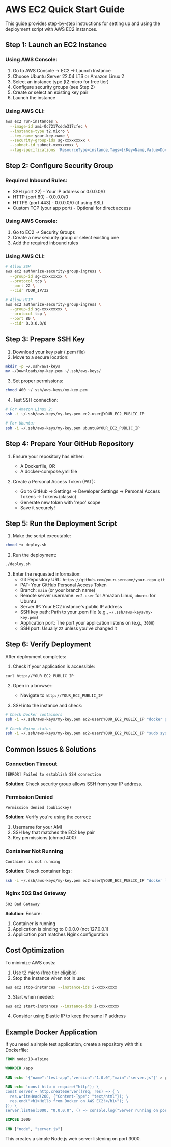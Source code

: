 # AWS EC2 Quick Start Guide

This guide provides step-by-step instructions for setting up and using the deployment script with AWS EC2 instances.

## Step 1: Launch an EC2 Instance

### Using AWS Console:
1. Go to AWS Console → EC2 → Launch Instance
2. Choose Ubuntu Server 22.04 LTS or Amazon Linux 2
3. Select an instance type (t2.micro for free tier)
4. Configure security groups (see Step 2)
5. Create or select an existing key pair
6. Launch the instance

### Using AWS CLI:
```bash
aws ec2 run-instances \
  --image-id ami-0c7217cdde317cfec \
  --instance-type t2.micro \
  --key-name your-key-name \
  --security-group-ids sg-xxxxxxxxx \
  --subnet-id subnet-xxxxxxxxx \
  --tag-specifications 'ResourceType=instance,Tags=[{Key=Name,Value=DockerAppServer}]'
```

## Step 2: Configure Security Group

### Required Inbound Rules:
- SSH (port 22) - Your IP address or 0.0.0.0/0
- HTTP (port 80) - 0.0.0.0/0
- HTTPS (port 443) - 0.0.0.0/0 (if using SSL)
- Custom TCP (your app port) - Optional for direct access

### Using AWS Console:
1. Go to EC2 → Security Groups
2. Create a new security group or select existing one
3. Add the required inbound rules

### Using AWS CLI:
```bash
# Allow SSH
aws ec2 authorize-security-group-ingress \
  --group-id sg-xxxxxxxxx \
  --protocol tcp \
  --port 22 \
  --cidr YOUR_IP/32

# Allow HTTP
aws ec2 authorize-security-group-ingress \
  --group-id sg-xxxxxxxxx \
  --protocol tcp \
  --port 80 \
  --cidr 0.0.0.0/0
```

## Step 3: Prepare SSH Key

1. Download your key pair (.pem file)
2. Move to a secure location:
```bash
mkdir -p ~/.ssh/aws-keys
mv ~/Downloads/my-key.pem ~/.ssh/aws-keys/
```

3. Set proper permissions:
```bash
chmod 400 ~/.ssh/aws-keys/my-key.pem
```

4. Test SSH connection:
```bash
# For Amazon Linux 2:
ssh -i ~/.ssh/aws-keys/my-key.pem ec2-user@YOUR_EC2_PUBLIC_IP

# For Ubuntu:
ssh -i ~/.ssh/aws-keys/my-key.pem ubuntu@YOUR_EC2_PUBLIC_IP
```

## Step 4: Prepare Your GitHub Repository

1. Ensure your repository has either:
   - A Dockerfile, OR
   - A docker-compose.yml file

2. Create a Personal Access Token (PAT):
   - Go to GitHub → Settings → Developer Settings → Personal Access Tokens → Tokens (classic)
   - Generate new token with 'repo' scope
   - Save it securely!

## Step 5: Run the Deployment Script

1. Make the script executable:
```bash
chmod +x deploy.sh
```

2. Run the deployment:
```bash
./deploy.sh
```

3. Enter the requested information:
   - Git Repository URL: `https://github.com/yourusername/your-repo.git`
   - PAT: Your GitHub Personal Access Token
   - Branch: `main` (or your branch name)
   - Remote server username: `ec2-user` for Amazon Linux, `ubuntu` for Ubuntu
   - Server IP: Your EC2 instance's public IP address
   - SSH key path: Path to your .pem file (e.g., `~/.ssh/aws-keys/my-key.pem`)
   - Application port: The port your application listens on (e.g., `3000`)
   - SSH port: Usually `22` unless you've changed it

## Step 6: Verify Deployment

After deployment completes:

1. Check if your application is accessible:
```bash
curl http://YOUR_EC2_PUBLIC_IP
```

2. Open in a browser:
   - Navigate to `http://YOUR_EC2_PUBLIC_IP`

3. SSH into the instance and check:
```bash
# Check Docker containers
ssh -i ~/.ssh/aws-keys/my-key.pem ec2-user@YOUR_EC2_PUBLIC_IP "docker ps"

# Check Nginx status
ssh -i ~/.ssh/aws-keys/my-key.pem ec2-user@YOUR_EC2_PUBLIC_IP "sudo systemctl status nginx"
```

## Common Issues & Solutions

### Connection Timeout
```
[ERROR] Failed to establish SSH connection
```

**Solution**: Check security group allows SSH from your IP address.

### Permission Denied
```
Permission denied (publickey)
```

**Solution**: Verify you're using the correct:
1. Username for your AMI
2. SSH key that matches the EC2 key pair
3. Key permissions (chmod 400)

### Container Not Running
```
Container is not running
```

**Solution**: Check container logs:
```bash
ssh -i ~/.ssh/aws-keys/my-key.pem ec2-user@YOUR_EC2_PUBLIC_IP "docker logs CONTAINER_NAME"
```

### Nginx 502 Bad Gateway
```
502 Bad Gateway
```

**Solution**: Ensure:
1. Container is running
2. Application is binding to 0.0.0.0 (not 127.0.0.1)
3. Application port matches Nginx configuration

## Cost Optimization

To minimize AWS costs:

1. Use t2.micro (free tier eligible)
2. Stop the instance when not in use:
```bash
aws ec2 stop-instances --instance-ids i-xxxxxxxxx
```

3. Start when needed:
```bash
aws ec2 start-instances --instance-ids i-xxxxxxxxx
```

4. Consider using Elastic IP to keep the same IP address

## Example Docker Application

If you need a simple test application, create a repository with this Dockerfile:

```dockerfile
FROM node:18-alpine

WORKDIR /app

RUN echo '{"name":"test-app","version":"1.0.0","main":"server.js"}' > package.json

RUN echo 'const http = require("http"); \
const server = http.createServer((req, res) => { \
  res.writeHead(200, {"Content-Type": "text/html"}); \
  res.end("<h1>Hello from Docker on AWS EC2!</h1>"); \
}); \
server.listen(3000, "0.0.0.0", () => console.log("Server running on port 3000"));' > server.js

EXPOSE 3000

CMD ["node", "server.js"]
```

This creates a simple Node.js web server listening on port 3000.
